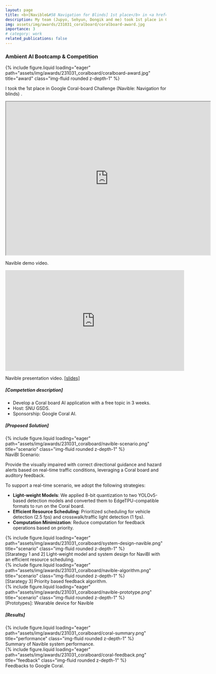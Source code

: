 ```yaml
---
layout: page
title: <b>[Navible&#58 Navigation for Blinds] 1st place</b> in <a href="https://www.youtube.com/watch?v=sdZUG7mFNM0&t=6s">Google Coral-board Challenge</a>.
description: My team (Jupyo, Sehyun, Dongik and me) took 1st place in Google Coral-baord Competition 2022.😄
img: assets/img/awards/231031_coralboard/coralboard-award.jpg
importance: 3
# category: work
related_publications: false
---
```


### <b>Ambient AI Bootcamp & Competition</b>   

<div class="row justify-content-sm-center">
    <div class="col-sm-10 mt-3 mt-md-0">
        {% include figure.liquid loading="eager" path="assets/img/awards/231031_coralboard/coralboard-award.jpg" title="award" class="img-fluid rounded z-depth-1" %}
    </div>
    <p>I took the 1st place in Google Coral-board Challenge (Navible: Navigation for blinds) .</p>
</div>

<div class="caption">
    <iframe src="https://drive.google.com/file/d/1nrZ772JX_iV1et_t5Ufu2LcuKqayzHjC/preview" width="640" height="480" allow="autoplay"></iframe>
    <p>Navible demo video.</p>
</div>

<div class="caption">
    <iframe width="560" height="315" src="https://www.youtube.com/embed/rzmtgCsuhdI?si=SU30K1621cC6xKsb" title="YouTube video player" frameborder="0" allow="accelerometer; autoplay; clipboard-write; encrypted-media; gyroscope; picture-in-picture; web-share" referrerpolicy="strict-origin-when-cross-origin" allowfullscreen></iframe>
    <p>Navible presentation video. <a href="https://docs.google.com/presentation/d/1TuugeDejNbxHjk7PxlzHsoxGEJME4_qQ/edit?usp=sharing&ouid=102642115745426098221&rtpof=true&sd=true">[slides]</a></p>
</div>

##### <b>[Competetion description]</b>
- Develop a Coral board AI application with a free topic in 3 weeks.  
- Host: SNU GSDS.    
- Sponsorship: Google Coral AI.  


##### <b>[Proposed Solution]</b>

<div class="row justify-content-sm-center">
    <div class="col-sm-10 mt-3 mt-md-0">
        {% include figure.liquid loading="eager" path="assets/img/awards/231031_coralboard/navible-scenario.png" title="scenario" class="img-fluid rounded z-depth-1" %}
    </div>
    <div class="caption">
    NaviBl Scenario:
    <p>Provide the visually impaired with correct directional guidance and hazard alerts based on real-time traffic conditions,  
    leveraging a Coral board and auditory feedback.</p>
    </div> 
</div>

To support a real-time scenario, we adopt the following strategies:
- **Light-weight Models**: We applied 8-bit quantization to two YOLOv5-based detection models and converted them to EdgeTPU-compatible formats to run on the Coral board.
- **Efficient Resource Scheduling**: Prioritized scheduling for vehicle detection (2.5 fps) and crosswalk/traffic light detection (1 fps).
- **Computation Minimization**: Reduce computation for feedback operations based on priority.

<div class="row justify-content-sm-center">
    <div class="col-sm-10 mt-3 mt-md-0">
        {% include figure.liquid loading="eager" path="assets/img/awards/231031_coralboard/system-design-navible.png" title="scenario" class="img-fluid rounded z-depth-1" %}
    </div>
    <div class="caption">
    [Starategy 1 and 2] Light-weight model and system design for NaviBl with an efficient resource scheduling.
    </div>     
</div>

<div class="row justify-content-sm-center">
    <div class="col-sm-10 mt-3 mt-md-0">
        {% include figure.liquid loading="eager" path="assets/img/awards/231031_coralboard/navible-algorithm.png" title="scenario" class="img-fluid rounded z-depth-1" %}
    </div>
    <div class="caption">    
    [Starategy 3] Priority based feedback algorithm.
    </div>
</div>

<div class="row justify-content-sm-center">
    <div class="col-sm-10 mt-3 mt-md-0">
        {% include figure.liquid loading="eager" path="assets/img/awards/231031_coralboard/navible-prototype.png" title="scenario" class="img-fluid rounded z-depth-1" %}
    </div>    
    <div class="caption">    
    [Prototypes]: Wearable device for Navible
    </div>
</div>

##### <b>[Results]</b>
<div class="row justify-content-sm-center">
    <div class="col-sm-10 mt-3 mt-md-0">
        {% include figure.liquid loading="eager" path="assets/img/awards/231031_coralboard/coral-summary.png" title="performance" class="img-fluid rounded z-depth-1" %}
    </div>
</div>
<div class="caption">
    Summary of Navible system performance.
</div>

<div class="row justify-content-sm-center">
    <div class="col-sm-10 mt-3 mt-md-0">
        {% include figure.liquid loading="eager" path="assets/img/awards/231031_coralboard/coral-feedback.png" title="feedback" class="img-fluid rounded z-depth-1" %}
    </div>
</div>
<div class="caption">
    Feedbacks to Google Coral.
</div>
